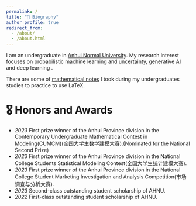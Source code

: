 ```yaml
---
permalink: /
title: "🧭 Biography"
author_profile: true
redirect_from: 
  - /about/
  - /about.html
---
```


I am an undergraduate in [Anhui Normal University](https://www.ahnu.edu.cn/). My research interest focuses on probabilistic machine learning and uncertainty, generative AI and deep learning .

There are some of [mathematical notes](https://github.com/Lollins7/VSCode/tree/main/LaTeX/Notes) I took during my undergraduates studies to practice to use LaTeX.

🎖 Honors and Awards
======
- *2023* First prize winner of the Anhui Province division in the Contemporary Undergraduate Mathematical Contest in Modeling(CUMCM)(全国大学生数学建模大赛).(Nominated for the National Second Prize)
- *2023* First prize winner of the Anhui Province division in the National College Students Statistical Modeling Contest(全国大学生统计建模大赛).
- *2023* First prize winner of the Anhui Province division in the National College Student Marketing Investigation and Analysis Competition(市场调查与分析大赛).
- *2023* Second-class outstanding student scholarship of AHNU.
- *2022* First-class outstanding student scholarship of AHNU.
